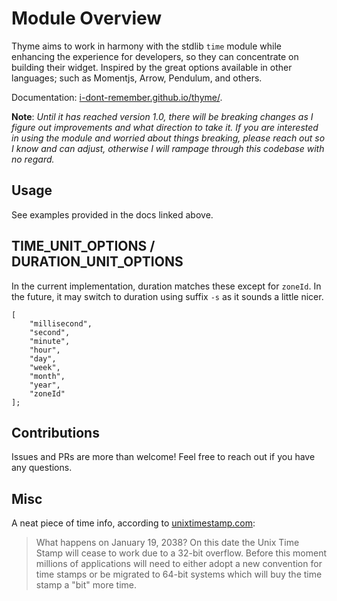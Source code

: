 # Module Overview

Thyme aims to work in harmony with the stdlib `time` module while enhancing the experience for
developers, so they can concentrate on building their widget.  Inspired by the great options available in other languages; such as Momentjs, Arrow, Pendulum, and others.

Documentation: [i-dont-remember.github.io/thyme/](https://i-dont-remember.github.io/thyme/).

**Note**: _Until it has reached version 1.0, there will be breaking changes as I figure out improvements and what direction to take it. If you are interested in using the module and worried about things breaking, please reach out so I know and can adjust, otherwise I will rampage through this codebase with no regard._

## Usage

See examples provided in the docs linked above.

## TIME_UNIT_OPTIONS / DURATION_UNIT_OPTIONS

In the current implementation, duration matches these except for `zoneId`. In the future, it may switch to duration using suffix `-s` as it sounds a little nicer.

```ballerina
[
    "millisecond",
    "second",
    "minute",
    "hour",
    "day",
    "week",
    "month",
    "year",
    "zoneId"
];
```

## Contributions

Issues and PRs are more than welcome! Feel free to reach out if you have any questions.

## Misc

A neat piece of time info, according to [unixtimestamp.com](https://www.unixtimestamp.com/):
>What happens on January 19, 2038? On this date the Unix Time Stamp will
>cease to work due to a 32-bit overflow. Before this moment millions of
>applications will need to either adopt a new convention for time stamps
>or be migrated to 64-bit systems which will buy the time stamp a "bit" more time.
